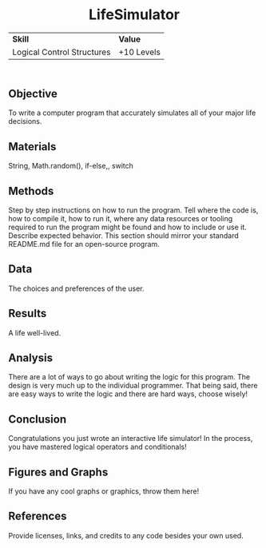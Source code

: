 <!DOCTYPE html>
<html>
<head>
</head>
<body>
	<header>
		<h1> LifeSimulator</h1>
		<table>
			<tr>
				<td><strong>Skill</strong></td>
				<td><strong>Value</strong></td>
			</tr>
			<tr>
				<td>Logical Control Structures</td>
				<td>+10 Levels</td>
			</tr>
		</table>
	</header>
	<main>
		<section>
			<h2> Objective </h2>
			<p>
				To write a computer program that accurately simulates all of your major life decisions.
			</p>
		</section>
		<section>
			<h2> Materials </h2>
			<p>
				String, Math.random(), if-else,, switch
			</p>	
		</section>
		<section>
			<h2> Methods </h2>
			<p>
				Step by step instructions on how to run the program. Tell where the code is, how to compile it, how to run it,  where any data resources or tooling required to run the program might be found and how to include or use it. Describe expected behavior. This section should mirror your standard README.md file for an open-source program.
			</p>
		</section>
		<section>
			<h2> Data </h2>
			<p>
				The choices and preferences of the user.
			</p>
		</section>
		<section>
			<h2> Results </h2>
			<p>
				A life well-lived.
			</p>
		</section>
		<section>
			<h2> Analysis </h2>
			<p>
				There are a lot of ways to go about writing the logic for this program. The design is very much up to the individual programmer. That being said, there are easy ways to write the logic and there are hard ways, choose wisely!
			</p>
		</section>
		<section>
			<h2> Conclusion </h2>
			<p>
				 Congratulations you just wrote an interactive life simulator! In the process, you have mastered logical operators and conditionals!
			</p>
		</section>
		<section>
			<h2> Figures and Graphs </h2>
			<p>
				If you have any cool graphs or graphics, throw them here!
			</p>
		</section>
		<section>
			<h2> References </h2>
			<p>
				Provide licenses, links, and credits to any code besides your own used.
			</p>
		</section>
	</main>
</body>
</html>
